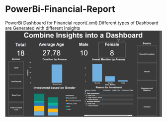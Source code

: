 # PowerBi-Financial-Report
PowerBi Dashboard for Financial report(.xml).Different types of Dashboard are Generated with different Insights
<img src="https://github.com/dayanithi400/PowerBi-Financial-Report/blob/main/dashboard_Img/Combine%20Insights%20into%20a%20Dashboard.png"> </img>
